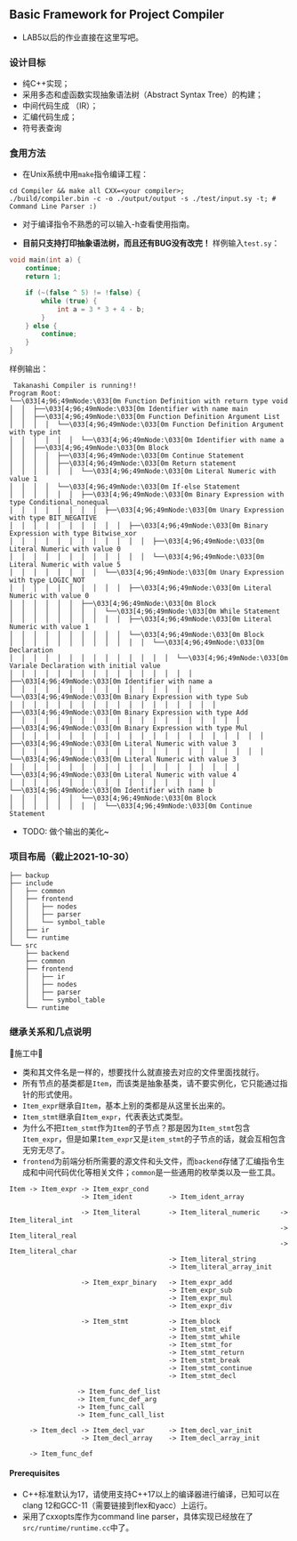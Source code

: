 ## Basic Framework for Project Compiler

* LAB5以后的作业直接在这里写吧。

### 设计目标
* 纯C++实现；
* 采用多态和虚函数实现抽象语法树（Abstract Syntax Tree）的构建；
* 中间代码生成 （IR）；
* 汇编代码生成；
* 符号表查询

### 食用方法
* 在Unix系统中用`make`指令编译工程：
```shell
cd Compiler && make all CXX=<your compiler>;
./build/compiler.bin -c -o ./output/output -s ./test/input.sy -t; # Command Line Parser :)
```
* 对于编译指令不熟悉的可以输入-h查看使用指南。

* **目前只支持打印抽象语法树，而且还有BUG没有改完！** 
样例输入`test.sy`：
```c++
void main(int a) {
    continue;
    return 1;

    if (~(false ^ 5) != !false) {
        while (true) {
            int a = 3 * 3 + 4 - b;
        }
    } else {
        continue;
    }
}
```
样例输出：
```
 Takanashi Compiler is running!! 
Program Root: 
└──\033[4;96;49mNode:\033[0m Function Definition with return type void
│  │  ├──\033[4;96;49mNode:\033[0m Identifier with name main
│  │  ├──\033[4;96;49mNode:\033[0m Function Definition Argument List
│  │  │  │  └──\033[4;96;49mNode:\033[0m Function Definition Argument with type int
│  │  │  │  │  │  └──\033[4;96;49mNode:\033[0m Identifier with name a
│  │  ├──\033[4;96;49mNode:\033[0m Block
│  │  │  │  ├──\033[4;96;49mNode:\033[0m Continue Statement
│  │  │  │  ├──\033[4;96;49mNode:\033[0m Return statement
│  │  │  │  │  │  └──\033[4;96;49mNode:\033[0m Literal Numeric with value 1
│  │  │  │  └──\033[4;96;49mNode:\033[0m If-else Statement
│  │  │  │  │  │  ├──\033[4;96;49mNode:\033[0m Binary Expression with type Conditional_nonequal
│  │  │  │  │  │  │  │  ├──\033[4;96;49mNode:\033[0m Unary Expression with type BIT_NEGATIVE
│  │  │  │  │  │  │  │  │  │  ├──\033[4;96;49mNode:\033[0m Binary Expression with type Bitwise_xor
│  │  │  │  │  │  │  │  │  │  │  │  ├──\033[4;96;49mNode:\033[0m Literal Numeric with value 0
│  │  │  │  │  │  │  │  │  │  │  │  └──\033[4;96;49mNode:\033[0m Literal Numeric with value 5
│  │  │  │  │  │  │  │  └──\033[4;96;49mNode:\033[0m Unary Expression with type LOGIC_NOT
│  │  │  │  │  │  │  │  │  │  ├──\033[4;96;49mNode:\033[0m Literal Numeric with value 0
│  │  │  │  │  │  ├──\033[4;96;49mNode:\033[0m Block
│  │  │  │  │  │  │  │  └──\033[4;96;49mNode:\033[0m While Statement
│  │  │  │  │  │  │  │  │  │  ├──\033[4;96;49mNode:\033[0m Literal Numeric with value 1
│  │  │  │  │  │  │  │  │  │  └──\033[4;96;49mNode:\033[0m Block
│  │  │  │  │  │  │  │  │  │  │  │  └──\033[4;96;49mNode:\033[0m Declaration
│  │  │  │  │  │  │  │  │  │  │  │  │  │  └──\033[4;96;49mNode:\033[0m Variale Declaration with initial value
│  │  │  │  │  │  │  │  │  │  │  │  │  │  │  │  ├──\033[4;96;49mNode:\033[0m Identifier with name a
│  │  │  │  │  │  │  │  │  │  │  │  │  │  │  │  └──\033[4;96;49mNode:\033[0m Binary Expression with type Sub
│  │  │  │  │  │  │  │  │  │  │  │  │  │  │  │  │  │  ├──\033[4;96;49mNode:\033[0m Binary Expression with type Add
│  │  │  │  │  │  │  │  │  │  │  │  │  │  │  │  │  │  │  │  ├──\033[4;96;49mNode:\033[0m Binary Expression with type Mul
│  │  │  │  │  │  │  │  │  │  │  │  │  │  │  │  │  │  │  │  │  │  ├──\033[4;96;49mNode:\033[0m Literal Numeric with value 3
│  │  │  │  │  │  │  │  │  │  │  │  │  │  │  │  │  │  │  │  │  │  └──\033[4;96;49mNode:\033[0m Literal Numeric with value 3
│  │  │  │  │  │  │  │  │  │  │  │  │  │  │  │  │  │  │  │  └──\033[4;96;49mNode:\033[0m Literal Numeric with value 4
│  │  │  │  │  │  │  │  │  │  │  │  │  │  │  │  │  │  └──\033[4;96;49mNode:\033[0m Identifier with name b
│  │  │  │  │  │  └──\033[4;96;49mNode:\033[0m Block
│  │  │  │  │  │  │  │  └──\033[4;96;49mNode:\033[0m Continue Statement
```

* TODO: 做个输出的美化~

### 项目布局（截止2021-10-30）
```
├── backup
├── include
│   ├── common
│   ├── frontend
│   │   ├── nodes
│   │   ├── parser
│   │   └── symbol_table
│   ├── ir
│   └── runtime
└── src
    ├── backend
    ├── common
    ├── frontend
    │   ├── ir
    │   ├── nodes
    │   ├── parser
    │   └── symbol_table
    └── runtime
```

### 继承关系和几点说明
🚧施工中🚧
* 类和其文件名是一样的，想要找什么就直接去对应的文件里面找就行。
* 所有节点的基类都是`Item`，而该类是抽象基类，请不要实例化，它只能通过指针的形式使用。
* `Item_expr`继承自`Item`，基本上别的类都是从这里长出来的。
* `Item_stmt`继承自`Item_expr`，代表表达式类型。
* 为什么不把`Item_stmt`作为`Item`的子节点？那是因为`Item_stmt`包含`Item_expr`，但是如果`Item_expr`又是`item_stmt`的子节点的话，就会互相包含无穷无尽了。
* `frontend`为前端分析所需要的源文件和头文件，而`backend`存储了汇编指令生成和中间代码优化等相关文件；`common`是一些通用的枚举类以及一些工具。

```
Item -> Item_expr -> Item_expr_cond
                  -> Item_ident         -> Item_ident_array

                  -> Item_literal       -> Item_literal_numeric     -> Item_literal_int
                                                                    -> Item_literal_real
                                                                    -> Item_literal_char
                                        -> Item_literal_string
                                        -> Item_literal_array_init

                  -> Item_expr_binary   -> Item_expr_add
                                        -> Item_expr_sub
                                        -> Item_expr_mul
                                        -> Item_expr_div
                                                
                  -> Item_stmt          -> Item_block
                                        -> Item_stmt_eif
                                        -> Item_stmt_while
                                        -> Item_stmt_for
                                        -> Item_stmt_return
                                        -> Item_stmt_break
                                        -> Item_stmt_continue
                                        -> Item_stmt_decl
                 
                 -> Item_func_def_list
                 -> Item_func_def_arg
                 -> Item_func_call
                 -> Item_func_call_list

     -> Item_decl -> Item_decl_var      -> Item_decl_var_init
                  -> Item_decl_array    -> Item_decl_array_init

     -> Item_func_def
```

#### Prerequisites
* C++标准默认为17，请使用支持C++17以上的编译器进行编译，已知可以在clang 12和GCC-11（需要链接到flex和yacc）上运行。
* 采用了cxxopts库作为command line parser，具体实现已经放在了`src/runtime/runtime.cc`中了。
